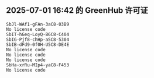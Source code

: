 ## 2025-07-01 16:42 的 GreenHub 许可证
```
SbJl-WAf1-gFAn-3aC8-03B9
No license code
SbIT-hGeq-LoyQ-B6C8-C404
SbIG-Pjf8-chHp-aSC8-5304
SbIB-dFd9-0f0H-U5C8-DE4E
No license code
No license code
No license code
SbHa-xrRu-MIp4-yaC8-F453
No license code
```
